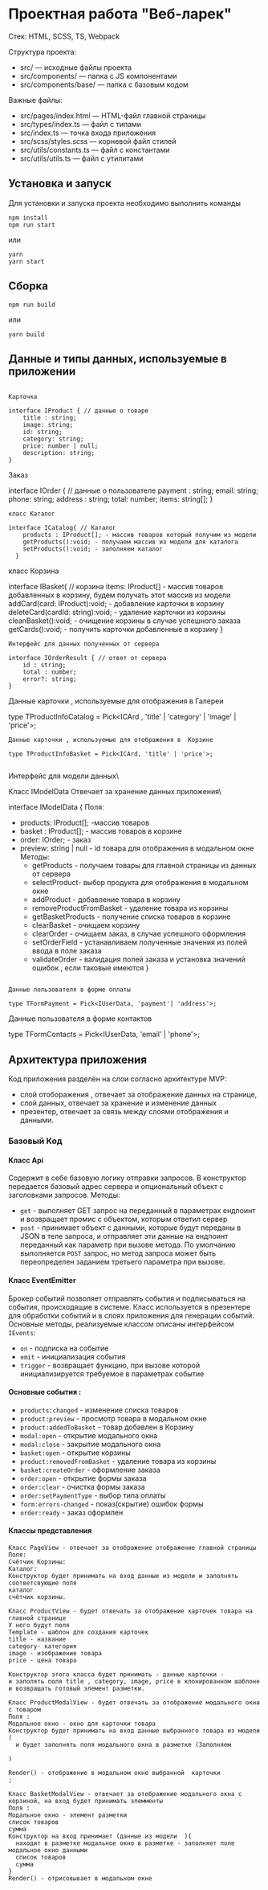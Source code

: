# Проектная работа "Веб-ларек"

Стек: HTML, SCSS, TS, Webpack

Структура проекта:
- src/ — исходные файлы проекта
- src/components/ — папка с JS компонентами
- src/components/base/ — папка с базовым кодом

Важные файлы:
- src/pages/index.html — HTML-файл главной страницы
- src/types/index.ts — файл с типами
- src/index.ts — точка входа приложения
- src/scss/styles.scss — корневой файл стилей
- src/utils/constants.ts — файл с константами
- src/utils/utils.ts — файл с утилитами

## Установка и запуск
Для установки и запуска проекта необходимо выполнить команды

```
npm install
npm run start
```

или

```
yarn
yarn start
```
## Сборка

```
npm run build
```

или

```
yarn build
```

## Данные и типы данных, используемые в приложении 


``` интерфейсы для объектов хранящих данные 

Карточка

interface IProduct { // данные о товаре
    title : string;
    image: string;
    id: string;
    category: string;
    price: number | null;
    description: string; 
}

```
Заказ

interface IOrder { // данные о пользователе
    payment : string;
    email: string;
    phone: string;
    address : string;
    total: number;
    items: string[];
}

``` 
класс Каталог

interface ICatalog{ // Каталог
    products : IProduct[]; - массив товаров который получим из модели
    getProducts():void; - получаем массив из модели для каталога
    setProducts():void; - заполняем каталог
  }

```
класс Корзина 

interface IBasket{  // корзина 
    items: IProduct[] - массив товаров добавленных в корзину, будем получать этот массив из модели
    addCard(card: IProduct):void; - добавление карточки в корзину
    deleteCard(cardId: string):void; - удаление карточки из корзины 
    cleanBasket():void; - очищение корзины в случае успешного заказа
    getCards():void; - получить карточки добавленные в корзину 
  }

```
Интерфейс для данных полученных от сервера 

interface IOrderResult { // ответ от сервера
    id : string;
    total : number;
    error?: string;
}

```
Данные карточки , используемые для отображения в  Галереи


type TProductInfoCatalog = Pick<ICArd , 'title' | 'category' | 'image' | 'price'>;

``` 
Данные карточки , используемые для отображения в  Корзине

type TProductInfoBasket = Pick<ICArd, 'title' | 'price'>;


``` 
Интерфейс для модели данных\

Класс IModelData
Отвечает за хранение данных приложения\

interface IModelData {
  Поля:
- products: IProduct[]; -массив товаров
- basket : IProduct[]; - массив товаров в корзине
- order: IOrder; - заказ 
- preview: string | null - id товара для отображения в модальном окне
  Методы:
  - getProducts - получаем товары для главной страницы из данных от сервера
  - selectProduct- выбор продукта для отображения в модальном окне 
  - addProduct  - добавление товара в корзину 
  - removeProductFromBasket - удаление товара из корзины 
  - getBasketProducts - получение списка товаров в корзине
  - clearBasket - очищаем корзину
  - сlearOrder - очищаем заказ, в случае успешного оформления
  - setOrderField - устанавливаем полученные значения из полей ввода в поле заказа
  - validateOrder - валидация полей заказа и установка значений ошибок , если таковые имеются
}

``` 

Данные пользователя в форме оплаты

type TFormPayment = Pick<IUserData, 'payment'| 'address'>;

```
Данные пользователя в форме контактов

type TFormContacts = Pick<IUserData, 'email' | 'phone'>;

## Архитектура приложения

Код приложения разделён на слои согласно архитектуре MVP:
- слой отоборажения , отвечает за отображение данных на странице,
- слой данных, отвечает за хранение и изменение данных 
- презентер, отвечает за связь между слоями отображения и данными.

### Базовый Код 

#### Класс Api
Содержит в себе базовую логику отправки запросов. В конструктор передается базовый адрес сервера и опциональный объект с заголовками запросов.
Методы: 
- `get` - выполняет GET запрос на переданный в параметрах ендпоинт и возвращает промис с объектом, которым ответил сервер
- `post` - принимает объект с данными, которые будут переданы в JSON в теле запроса, и отправляет эти данные на ендпоинт переданный как параметр при вызове метода. По умолчанию выполняется `POST` запрос, но метод запроса может быть переопределен заданием третьего параметра при вызове.

#### Класс EventEmitter
Брокер событий позволяет отправлять события и подписываться на события, происходящие в системе. Класс используется в презентере для обработки событий и в слоях приложения для генерации событий.  
Основные методы, реализуемые классом описаны интерфейсом `IEvents`:
- `on` - подписка на событие
- `emit` - инициализация события
- `trigger` - возвращает функцию, при вызове которой инициализируется требуемое в параметрах событие   

#### Основные события :
- `products:changed` - изменение списка товаров
- `product:preview` - просмотр товара в модальном окне
- `product:addedToBasket` - товар добавлен в Корзину
- `modal:open` - открытие модального окна 
- `modal:close` - закрытие модального окна 
- `basket:open` - открытие корзины
- `product:removedFromBasket` - удаление товара из корзины
- `basket:createOrder` - оформление заказа
- `order:open` - открытие формы заказа
- `order:clear` - очистка формы заказа
- `order:setPaymentType` - выбор типа оплаты
- `form:errors-changed` - показ(скрытие) ошибок формы
- `order:ready` - заказ оформлен

#### Классы представления
``` 
Класс PageView - отвечает за отображение отображение главной страницы 
Поля:
Cчётчик Корзины:
Каталог:
Конструктор будет принимать на вход данные из модели и заполнять соответсвующие поля
каталог
счётчик корзины.

Класс ProductView - будет отвечать за отображение карточек товара на главной странице 
У него будут поля 
Template - шаблон для создания карточек 
title - название 
category- категория 
image - изображение товара
price - цена товара

Конструктор этого класса будет принимать - данные карточки -
и заполять поля title , category, image, price в клонированном шаблоне
и возвращать готовый элемент разметки.

Класс ProductModalView - будет отвечать за отображение модального окна  c товаром 
Поля : 
Модальное окно - окно для карточки товара 
Конструктор будет принимать на вход данные выбранного товара из модели (
  и будет заполнять поля модального окна в разметке (Заполняем 
  
)

Render() - отображение в модальном окне выбранной  карточки
;

Класс BasketModalView - отвечает за отображение модального окна с корзиной, на вход будет принимать элемменты
Поля : 
Модальное окно - элемент разметки 
список товаров 
сумма 
Конструктор на вход принимает (данные из модели  ){
  находит в разметке модальное окно в разметке - заполняет поле модальное окно данными
  список товаров 
  сумма 
}
Render() - отрисовывает в модальном окне 
```
